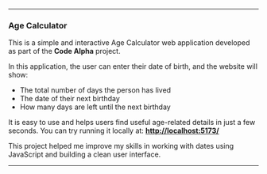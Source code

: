 

---

### Age Calculator

This is a simple and interactive Age Calculator web application developed as part of the **Code Alpha** project.

In this application, the user can enter their date of birth, and the website will show:

* The total number of days the person has lived
* The date of their next birthday
* How many days are left until the next birthday

It is easy to use and helps users find useful age-related details in just a few seconds. You can try running it locally at:
**[http://localhost:5173/](http://localhost:5173/)**

This project helped me improve my skills in working with dates using JavaScript and building a clean user interface.

---

